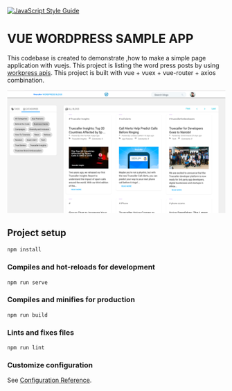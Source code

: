 [![JavaScript Style Guide](https://img.shields.io/badge/code_style-standard-brightgreen.svg)](https://standardjs.com)

# VUE WORDPRESS SAMPLE APP
This codebase is created to demonstrate ,how to make a simple page application with vuejs. This project is listing the word press posts by using [workpress apis](https://developer.wordpress.com/docs/api/).
This project is built with vue + vuex + vue-router + axios combination.

![alt text](https://github.com/ganeshsreedharan/vue-wordpress-sample-app/blob/master/Screenshot.png)

## Project setup
```
npm install
```

### Compiles and hot-reloads for development
```
npm run serve
```

### Compiles and minifies for production
```
npm run build
```

### Lints and fixes files
```
npm run lint
```

### Customize configuration
See [Configuration Reference](https://cli.vuejs.org/config/).
